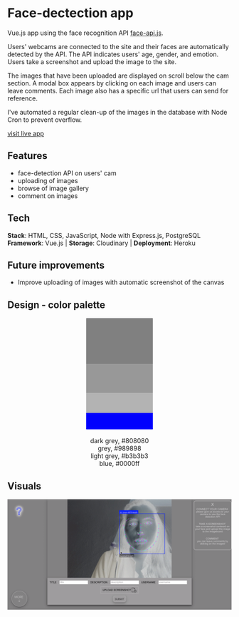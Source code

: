 # Face-dectection app

Vue.js app using the face recognition API [face-api.js](https://github.com/justadudewhohacks/face-api.js).

Users' webcams are connected to the site and their faces are automatically detected by the API.
The API indicates users' age, gender, and emotion. Users take a screenshot and upload the image to the site.

The images that have been uploaded are displayed on scroll below the cam section. A modal box appears by clicking on each image and users can leave comments. Each image also has a specific url that users can send for reference.

I've automated a regular clean-up of the images in the database with Node Cron to prevent overflow.

[visit live app](https://face-face-face.herokuapp.com/)

## Features

- face-detection API on users' cam
- uploading of images
- browse of image gallery
- comment on images

## Tech

**Stack**: HTML, CSS, JavaScript, Node with Express.js, PostgreSQL <br />
**Framework**: Vue.js | **Storage**: Cloudinary | **Deployment**: Heroku

## Future improvements

- Improve uploading of images with automatic screenshot of the canvas

## Design - color palette

<p align="center">
<img width="150" height="250" src="palette.jpg">
<p align="center">
dark grey, #808080 </br>
grey, #989898 </br>
light grey, #b3b3b3 </br>
blue, #0000ff </br>
</p>
</p>

## Visuals

![screenshot 1](screenshot_imageboard-1.png)
